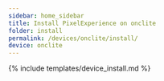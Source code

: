 ```yaml
---
sidebar: home_sidebar
title: Install PixelExperience on onclite
folder: install
permalink: /devices/onclite/install/
device: onclite
---
```

{% include templates/device_install.md %}
